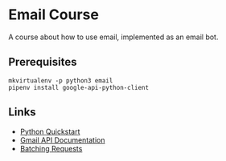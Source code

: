 # Email Course

A course about how to use email, implemented as an email bot.

## Prerequisites

    mkvirtualenv -p python3 email
    pipenv install google-api-python-client

## Links

- [Python Quickstart](https://developers.google.com/gmail/api/quickstart/python)
- [Gmail API Documentation](https://developers.google.com/resources/api-libraries/documentation/gmail/v1/python/latest/)
- [Batching Requests](https://developers.google.com/gmail/api/guides/batch)
